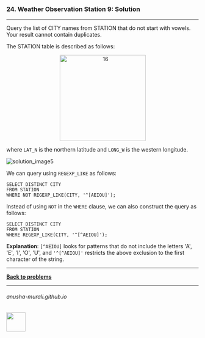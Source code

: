 ### 24. Weather Observation Station 9: Solution

---
Query the list of CITY names from STATION that do not start with vowels. Your result cannot contain duplicates.


The STATION table is described as follows:

<p align="center">
<img width="225" alt="16" src="https://github.com/user-attachments/assets/32081b67-bab3-4d54-9780-cbf8cc7abee7" />
</p>

where `LAT_N` is the northern latitude and `LONG_W` is the western longitude.

![solution_image5](https://github.com/user-attachments/assets/82f796e0-28cb-4ef0-bcdc-1a701ce7db53)

We can query using `REGEXP_LIKE` as follows:

```
SELECT DISTINCT CITY
FROM STATION
WHERE NOT REGEXP_LIKE(CITY, '^[AEIOU]');
```

Instead of using `NOT` in the `WHERE` clause, we can also construct the query as follows:

```
SELECT DISTINCT CITY
FROM STATION
WHERE REGEXP_LIKE(CITY, '^[^AEIOU]');
```

**Explanation**: `[^AEIOU]` looks for patterns that do not include the letters 'A', 'E', 'I', 'O', 'U', and `'^[^AEIOU]'` restricts the above exclusion to the first character of the string.

---

**[Back to problems](./problems.md)**

* * *
###### anusha-murali.github.io

<img src="https://github.com/anusha-murali/anusha-murali.github.io/assets/111596338/639243aa-2857-4595-a65a-7852762bb002" width="50" height="50"/>
